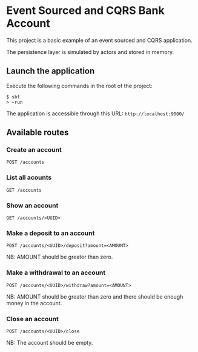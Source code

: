 # Event Sourced and CQRS Bank Account

This project is a basic example of an event sourced and CQRS application.

The persistence layer is simulated by actors and stored in memory.

## Launch the application

Execute the following commands in the root of the project:

```
$ sbt
> ~run
```

The application is accessible through this URL: `http://localhost:9000/`

## Available routes

### Create an account

`POST /accounts`

### List all acounts

`GET /accounts`

### Show an account

`GET /accounts/<UUID>`

### Make a deposit to an account

`POST /accounts/<UUID>/deposit?amount=<AMOUNT>`

NB: AMOUNT should be greater than zero.

### Make a withdrawal to an account

`POST /accounts/<UUID>/withdraw?amount=<AMOUNT>`

NB: AMOUNT should be greater than zero and there should be enough money in the account.

### Close an account

`POST /accounts/<UUID>/close`

NB: The account should be empty.
